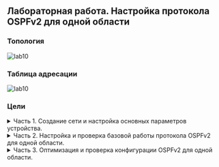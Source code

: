## Лабораторная работа. Настройка протокола OSPFv2 для одной области
### Топология  

![lab10](https://user-images.githubusercontent.com/112883654/207036323-b0266f48-d5d4-437a-8d5e-37f43bb39097.png)  

### Таблица адресации  

![lab10](https://user-images.githubusercontent.com/112883654/207036422-e0d3e800-14f2-4759-9a4d-2f075d111159.png)  

### Цели  

<details><summary> Часть 1. Создание сети и настройка основных параметров устройства. </summary>  

Шаг 1. Создам сеть согласно топологии.  
Подключу устройства, как показано в топологии.  
![lab10](https://user-images.githubusercontent.com/112883654/207046126-f5f0e799-82d7-4086-930f-dc7f2dabd738.png)  

Шаг 2. Произведу базовую настройку маршрутизаторов.  
a.	Назначу маршрутизатору имя устройства.  
b.	Отключу поиск DNS, чтобы предотвратить попытки маршрутизатора неверно преобразовывать введенные команды таким образом, как будто они являются именами узлов.  
c.	Назначу class в качестве зашифрованного пароля привилегированного режима EXEC.  
d.	Назначу cisco в качестве пароля консоли и включу вход в систему по паролю.  
e.	Назначу cisco в качестве пароля VTY и включу вход в систему по паролю.  
f.	Зашифрую открытые пароли.  
g.	Создам баннер с предупреждением о запрете несанкционированного доступа к устройству.  
h.	Сохраню текущую конфигурацию в файл загрузочной конфигурации.  
![lab10](https://user-images.githubusercontent.com/112883654/207048374-3dbede18-ede9-4b0e-adbf-aa855c9c482c.png)  
![lab10](https://user-images.githubusercontent.com/112883654/207049013-e5bf98c4-9c73-4123-8734-a81b1d0355e2.png)  

Шаг 3. Произведу базовую настройку коммутаторов.  
a.	Назначу коммутатору имя устройства.  
b.	Отключу поиск DNS, чтобы предотвратить попытки маршрутизатора неверно преобразовывать введенные команды таким образом, как будто они являются именами узлов.  
c.	Назначу class в качестве зашифрованного пароля привилегированного режима EXEC.    
d.	Назначу cisco в качестве пароля консоли и включу вход в систему по паролю.    
e.	Назначу cisco в качестве пароля VTY и включу вход в систему по паролю.    
f.	Зашифрую открытые пароли.  
g.	Создам баннер с предупреждением о запрете несанкционированного доступа к устройству.  
h.	Сохраню текущую конфигурацию в файл загрузочной конфигурации.  
![lab10](https://user-images.githubusercontent.com/112883654/207050562-45da1ce2-c320-40d7-87fd-9eaed013029b.png)  
![lab10](https://user-images.githubusercontent.com/112883654/207051122-de25d972-ba6b-4243-ad93-1dfa98181b6d.png)  

 </details> 

<details><summary> Часть 2. Настройка и проверка базовой работы протокола  OSPFv2 для одной области. </summary>  
Шаг 1. Настройте адреса интерфейса и базового OSPFv2 на каждом маршрутизаторе.  

a.	Настройте адреса интерфейсов на каждом маршрутизаторе, как показано в таблице адресации выше.  

Откройте окно конфигурации  

b.	Перейдите в режим конфигурации маршрутизатора OSPF, используя идентификатор процесса 56.  

c.	Настройте статический идентификатор маршрутизатора для каждого маршрутизатора (1.1.1.1 для R1, 2.2.2.2 для R2).  

d.	Настройте инструкцию сети для сети между R1 и R2, поместив ее в область 0.  
 
 ![image](https://user-images.githubusercontent.com/112883654/207054265-1c76b03d-28c2-4e24-8a01-cd9c7f7a765e.png)

 

e.	Только на R2 добавьте конфигурацию, необходимую для объявления сети Loopback 1 в область OSPF 0.  
 
 ![image](https://user-images.githubusercontent.com/112883654/207054397-641a3956-2ece-47cf-a3a2-77cdeb9b8ed7.png)


f.	Убедитесь, что OSPFv2 работает между маршрутизаторами. Выполните команду, чтобы убедиться, что R1 и R2 сформировали смежность.  
 ![image](https://user-images.githubusercontent.com/112883654/207058567-ec332491-4af1-4e58-949d-19d142e1d145.png)  
 ![image](https://user-images.githubusercontent.com/112883654/207058397-7dd09268-2dd2-4615-98bc-90a7a58ab804.png)
 
Вопрос:  

Какой маршрутизатор является DR? Какой маршрутизатор является BDR? Каковы критерии отбора?  
 *Ответы будут различаться. В этом примере маршрутизатор R1 был настроен первым и начал использовать OSPF перед маршрутизатором R2. Таким образом, во время выборов OSPF только маршрутизатор R1 был настроен для OSPF и стал DR. После того, как R2 был настроен для OSPF, он стал BDR в гигабитном сегменте. Маршрутизатор с наивысшим идентификатором маршрутизатора используется при выборе DR и BDR.*

g.	На R1 выполните команду show ip route ospf, чтобы убедиться, что сеть R2 Loopback1 присутствует в таблице маршрутизации. Обратите внимание, что поведение OSPF по 
умолчанию заключается в объявлении интерфейса обратной связи в качестве маршрута узла с использованием 32-битной маски. 
 
 ![image](https://user-images.githubusercontent.com/112883654/207058656-97366549-1cf2-4c83-bd8e-524fbd402a28.png)  

h.	Запустите Ping до  адреса интерфейса R2 Loopback 1 из R1. Выполнение команды ping должно быть успешным.  
 
 ![image](https://user-images.githubusercontent.com/112883654/207058741-cba60f46-9bec-47c5-9722-7dd5a1a80c84.png)

 </details> 
    
    
<details><summary> Часть 3. Оптимизация и проверка конфигурации OSPFv2 для одной области. </summary> 
   
 </details> 

  
